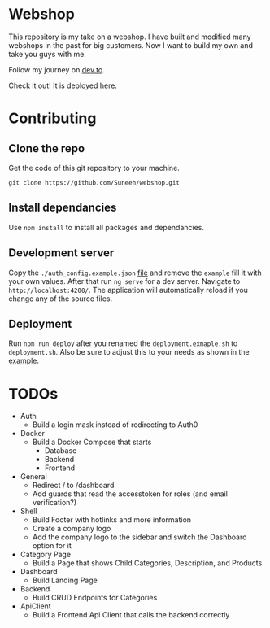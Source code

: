 # Webshop

This repository is my take on a webshop. I have built and modified many webshops in the past for big customers. Now I want to build my own and take you guys with me.

Follow my journey on [dev.to](https://dev.to/suneeh).

Check it out! It is deployed [here](https://shop.suneeh.de/).

# Contributing

## Clone the repo

Get the code of this git repository to your machine.

`git clone https://github.com/Suneeh/webshop.git`

## Install dependancies

Use `npm install` to install all packages and dependancies.

## Development server

Copy the `./auth_config.example.json` [file](https://github.com/Suneeh/webshop/blob/main/frontend/auth_config.example.json) and remove the `example` fill it with your own values. After that run `ng serve` for a dev server. Navigate to `http://localhost:4200/`. The application will automatically reload if you change any of the source files.

## Deployment

Run `npm run deploy` after you renamed the `deployment.exmaple.sh` to `deployment.sh`. Also be sure to adjust this to your needs as shown in the [example](https://github.com/Suneeh/webshop/blob/main/deploy.example.sh).

# TODOs

- Auth
  - Build a login mask instead of redirecting to Auth0
- Docker
  - Build a Docker Compose that starts
    - Database
    - Backend
    - Frontend
- General
  - Redirect / to /dashboard
  - Add guards that read the accesstoken for roles (and email verification?)
- Shell
  - Build Footer with hotlinks and more information
  - Create a company logo
  - Add the company logo to the sidebar and switch the Dashboard option for it
- Category Page
  - Build a Page that shows Child Categories, Description, and Products
- Dashboard
  - Build Landing Page
- Backend
  - Build CRUD Endpoints for Categories
- ApiClient
  - Build a Frontend Api Client that calls the backend correctly
